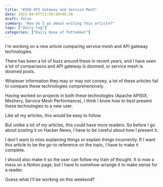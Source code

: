 ```yaml
---
title: "#256 API Gateway and Service Mesh"
date: 2023-04-07T21:59:20+05:30
draft: false
summary: "How do I go about writing this article?"
tags: ["daily log"]
categories: ["Daily Dose of Pottekkat"]
---
```


I'm working on a new article comparing service mesh and API gateway technologies.

There has been a lot of buzz around these in recent years, and I have seen a lot of comparisons and API gateway is doomed, or service mesh is doomed posts.

Whatever information they may or may not convey, a lot of these articles fail to compare these technologies comprehensively.

Having worked on projects in both these technologies (Apache APISIX, Meshery, Service Mesh Performance), I think I know how to best present these technologies to a new user.

Like all my articles, this would be easy to follow.

But unlike a lot of my articles, this could have more readers. So before I go about posting it on Hacker News, I have to be careful about how I present it.

I don't want to miss explaining things or explain things incorrectly. If I want this article to be the go-to reference on the topic, I have to make it complete.

I should also make it so the user can follow my train of thought. It is now a mess on a Notion page, but I have to somehow arrange it to make sense for a reader.

Guess what I'll be working on this weekend?
